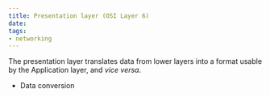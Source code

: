 ```yaml
---
title: Presentation layer (OSI Layer 6)
date:
tags:
- networking
---
```


The presentation layer translates data from lower layers into a format usable by the Application layer, and *vice versa*.
* Data conversion

